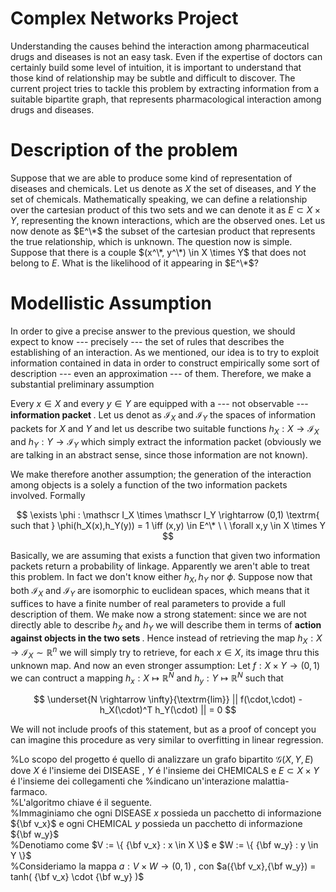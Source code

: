 # Complex Networks Project
Understanding the causes behind the interaction among pharmaceutical drugs and diseases is not an easy task. 
Even if the expertise of doctors can certainly build some level of intuition, it is important to understand that those kind of relationship may be subtle and difficult to discover.
The current project tries to tackle this problem by extracting information from a suitable bipartite graph, that represents pharmacological interaction among drugs and diseases.

# Description of the problem
Suppose that we are able to produce some kind of representation of diseases and chemicals. Let us denote as $X$ the set of diseases, and $Y$ the set of chemicals.
Mathematically speaking, we can define a relationship over the cartesian product of this two sets and we can denote it as $E \subset X \times Y$, representing the known interactions, which are the observed ones.
Let us now denote as $E^\*$ the subset of the cartesian product that represents the true relationship, which is unknown.
The question now is simple. Suppose that there is a couple $(x^\*, y^\*) \in X \times Y$ that does not belong to $E$. What is the likelihood of it appearing in $E^\*$?

# Modellistic Assumption
In order to give a precise answer to the previous question, we should expect to know --- precisely --- the set of rules that describes the establishing of an interaction. As we mentioned, our idea is to try to exploit information contained in data in order to construct empirically some sort of description --- even an approximation --- of them.
Therefore, we make a substantial preliminary assumption

Every $x \in X$ and every $y \in Y$ are equipped with a --- not observable --- <b> information packet </b>. Let us denot as $\mathscr I_X$ and $\mathscr I_Y$ the spaces of information packets for $X$ and $Y$ and let us describe two suitable functions $h_X : X \rightarrow \mathscr I_X$ and $h_Y : Y \rightarrow \mathscr I_Y$ which simply extract the information packet (obviously we are talking in an abstract sense, since those information are not known). 

We make therefore another assumption; the generation of the interaction among objects is a solely a function of the two information packets involved. Formally

$$
\exists \phi : \mathscr I_X \times \mathscr I_Y \rightarrow (0,1)
\textrm{ such that }
\phi(h_X(x),h_Y(y)) = 1 \iff (x,y) \in E^\* \ \ \forall x,y \in X \times Y
$$

Basically, we are assuming that exists a function that given two information packets return a probability of linkage.
Apparently we aren't able to treat this problem. In fact we don't know either $h_X,h_Y$ nor $\phi$.
Suppose now that both $\mathscr I_X$ and $\mathscr I_Y$ are isomorphic to euclidean spaces, which means that it suffices to have a finite number of real parameters to provide a full description of them.
We make now a strong statement: since we are not directly able to describe $h_X$ and $h_Y$ we will describe them in terms of <b> action against objects in the two sets </b>.
Hence instead of retrieving the map $h_X : X \rightarrow \mathscr I_X \sim \mathbb R^n$ we will simply try to retrieve, for each $x \in X$, its image thru this unknown map. And now an even stronger assumption:
Let $f : X \times Y \rightarrow (0,1)$ we can contruct a mapping $h_x : X \mapsto \mathbb R^N$ and $h_y: Y \mapsto \mathbb R^N$ such that

$$
      \underset{N \rightarrow \infty}{\textrm{lim}} || f(\cdot,\cdot) - h_X(\cdot)^T h_Y(\cdot) || = 0
$$

We will not include proofs of this statement, but as a proof of concept you can imagine this procedure as very similar to overfitting in linear regression.

%Lo scopo del progetto é quello di analizzare un grafo bipartito $\mathcal G(X,Y,E)$ dove $X$ é l'insieme dei DISEASE , $Y$ é l'insieme dei CHEMICALS e $E \subset X \times Y$ é l'insieme dei collegamenti che %indicano un'interazione malattia-farmaco.<br>
%L'algoritmo chiave é il seguente.<br>
%Immaginiamo che ogni DISEASE $x$ possieda un pacchetto di informazione ${\bf v_x}$ e ogni CHEMICAL $y$ possieda un pacchetto di informazione ${\bf w_y}$ <br>
%Denotiamo come $V := \{ {\bf v_x} : x \in X \}$ e $W := \{ {\bf w_y} : y \in Y \}$ <br>
%Consideriamo la mappa $a : V \times W \rightarrow (0,1)$ , con $a({\bf v_x},{\bf w_y}) = tanh( {\bf v_x} \cdot {\bf w_y} )$
